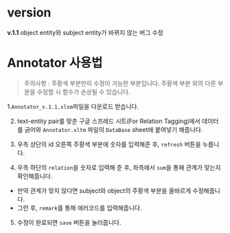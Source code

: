 # version

**v.1.1** object entity와 subject entity가 바뀌지 않는 버그 수정


# Annotator 사용법

> 주의사항 : 주황색 부분만이 수정이 가능한 부분입니다. 주황색 부분 외의 다른 부분을 수정할 시 함수가 손상될 수 있습니다.

1.`Annotator_v.1.1.xlsm`파일을 다운로드 받습니다.

2. text-entity pair를 맞춘 구글 스프레드 시트(For Relation Tagging)에서 데이터를 긁어와 `Annotator.xltm` 파일의 `DataBase` sheet에 붙여넣기 해줍니다.

3. 우측 상단의 id 오른쪽 주황색 부분에 숫자를 입력해준 후, `refresh` 버튼을 누릅니다.

4. 우측 하단의 `relation`을 숫자로 입력해 준 후, 좌측에서 `sum`을 통해 관계가 맞는지 확인해줍니다.

- 만약 관계가 맞지 않다면 subject와 object의 주황색 부분을 올바르게 수정해줍니다.
- 그런 후, `remark`를 통해 에러코드를 입력해줍니다.

5. 수정이 완료되면 `save` 버튼을 눌러줍니다.
